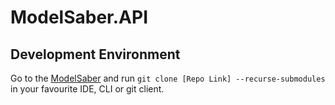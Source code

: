 # ModelSaber.API

## Development Environment

Go to the [ModelSaber](https://github.com/modelsaber/modelsaber) and run `git clone [Repo Link] --recurse-submodules` in your favourite IDE, CLI or git client.
